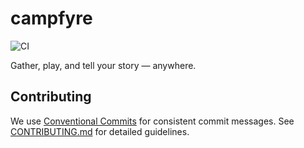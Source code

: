 # campfyre

![CI](https://github.com/your-org/campfyre/actions/workflows/ci.yml/badge.svg)

Gather, play, and tell your story — anywhere.

## Contributing

We use [Conventional Commits](https://www.conventionalcommits.org/) for consistent commit messages. See [CONTRIBUTING.md](CONTRIBUTING.md) for detailed guidelines.
